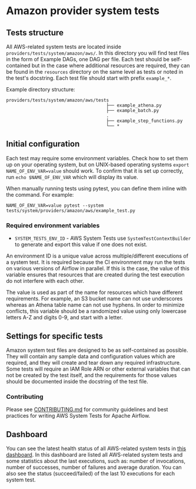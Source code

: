 <!--
 Licensed to the Apache Software Foundation (ASF) under one
 or more contributor license agreements.  See the NOTICE file
 distributed with this work for additional information
 regarding copyright ownership.  The ASF licenses this file
 to you under the Apache License, Version 2.0 (the
 "License"); you may not use this file except in compliance
 with the License.  You may obtain a copy of the License at

   http://www.apache.org/licenses/LICENSE-2.0

 Unless required by applicable law or agreed to in writing,
 software distributed under the License is distributed on an
 "AS IS" BASIS, WITHOUT WARRANTIES OR CONDITIONS OF ANY
 KIND, either express or implied.  See the License for the
 specific language governing permissions and limitations
 under the License.
-->

# Amazon provider system tests

## Tests structure

All AWS-related system tests are located inside `providers/tests/system/amazon/aws/`.
In this directory you will find test files in the form of Example DAGs, one DAG per file.
Each test should be self-contained but in the case where additional resources are required,
they can be found in the `resources` directory on the same level as tests or noted in the
test's docstring.  Each test file should start with prefix `example_*`.

Example directory structure:

```
providers/tests/system/amazon/aws/tests
                                      ├── example_athena.py
                                      ├── example_batch.py
                                      .
                                      ├── example_step_functions.py
                                      └── *
```

## Initial configuration

Each test may require some environment variables. Check how to set them up on your
operating system, but on UNIX-based operating systems `export NAME_OF_ENV_VAR=value`
should work.  To confirm that it is set up correctly, run `echo $NAME_OF_ENV_VAR`
which will display its value.

When manually running tests using pytest, you can define them inline with the command.
For example:

```commandline
NAME_OF_ENV_VAR=value pytest --system tests/system/providers/amazon/aws/example_test.py
```

### Required environment variables

- `SYSTEM_TESTS_ENV_ID` - AWS System Tests use `SystemTestContextBuilder` to generate
and export this value if one does not exist.

An environment ID is a unique value across multiple/different executions of a system
test.  It is required because the CI environment may run the tests on various versions
of Airflow in parallel.  If this is the case, the value of this variable ensures that
resources that are created during the test execution do not interfere with each other.

The value is used as part of the name for resources which have different requirements.
For example, an S3 bucket name can not use underscores whereas an Athena table name can
not use hyphens.  In order to minimize conflicts, this variable should be a randomized
value using only lowercase letters A-Z and digits 0-9, and start with a letter.

## Settings for specific tests

Amazon system test files are designed to be as self-contained as possible.  They will contain
any sample data and configuration values which are required, and they will create and tear
down any required infrastructure.  Some tests will require an IAM Role ARN or other external
variables that can not be created by the test itself, and the requirements for those values
should be documented inside the docstring of the test file.

### Contributing

Please see [CONTRIBUTING.md](CONTRIBUTING.md) for community guidelines and best practices for
writing AWS System Tests for Apache Airflow.

## Dashboard

You can see the latest health status of all AWS-related system tests in
[this dashboard](https://aws-mwaa.github.io/open-source/system-tests/dashboard.html). In this dashboard are listed all
AWS-related system tests and some statistics about the last executions, such as: number of invocations, number of
successes, number of failures and average duration. You can also see the status (succeed/failed) of the last 10
executions for each system test.
